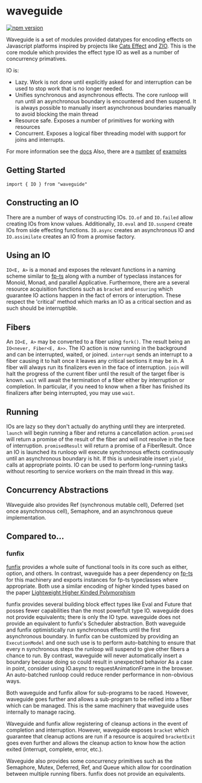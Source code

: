# waveguide

[![npm version](https://badge.fury.io/js/waveguide.svg)](https://badge.fury.io/js/waveguide)

Waveguide is a set of modules provided datatypes for encoding effects on Javascript platforms inspired by projects like [Cats Effect](https://github.com/typelevel/cats-effect) and [ZIO](https://github.com/scalaz/scalaz-zio). 
This is the core module which provides the effect type IO as well as a number of concurrency primatives.

IO is:
- Lazy. Work is not done until explicitly asked for and interruption can be used to stop work that is no longer needed.
- Unifies synchronous and asynchronous effects. The core runloop will run until an asynchronous boundary is encountered and then suspend. It is always possible to manually insert asynchronous boundaries manually to avoid blocking the main thread 
- Resource safe. Exposes a number of primitives for working with resources
- Concurrent. Exposes a logical fiber threading model with support for joins and interrupts.


For more information see the [docs](./docs/README.md)
Also, there are a [number](./src/examples) [of](./examples/node) [examples](./examples/browser)

## Getting Started
```
import { IO } from "waveguide"
```

## Constructing an IO
There are a number of ways of constructing IOs.
`IO.of` and `IO.failed` allow creating IOs from know values.
Additionally, `IO.eval` and `IO.suspend` create IOs from side effecting functions.
`IO.async` creates an asynchronous IO and `IO.assimilate` creates an IO from a promise factory.


## Using an IO
`IO<E, A>` is a monad and exposes the relevant functions in a naming scheme similar to [fp-ts](https://github.com/gcanti/fp-ts/) along with a number of typeclass instances for Monoid, Monad, and parallel Applicative.
Furthermore, there are a several resource acquisition functions such as `bracket` and `ensuring` which guarantee IO actions happen in the fact of errors or interuption.
These respect the 'critical' method which marks an IO as a critical section and as such should be interruptible.


## Fibers
An `IO<E, A>` may be converted to a fiber using `fork()`.
The result being an `IO<never, Fiber<E, A>>`.
The IO action is now running in the background and can be interrupted, waited, or joined.
`interrupt` sends an interrupt to a fiber causing it to halt once it leaves any critical sections it may be in.
A fiber will always run its finalizers even in the face of interruption.
`join` will halt the progress of the current fiber until the result of the target fiber is known.
`wait` will await the termination of a fiber either by interruption or completion. 
In particular, if you need to know when a fiber has finished its finalizers after being interrupted, you may use `wait`.


## Running
IOs are lazy so they don't actually do anything until they are interpreted.
`launch` will begin running a fiber and returns a cancellation action.
`promised` will return a promise of the result of the fiber and will not resolve in the face of interruption.
`promisedResult` will return a promise of a FiberResult.
Once an IO is launched its runloop will execute synchronous effects continuously until an asynchronous boundary is hit.
If this is undesirable insert `yield_` calls at appropriate points.
IO can be used to perform long-running tasks without resorting to service workers on the main thread in this way.


## Concurrency Abstractions
Waveguide also provides Ref (synchronous mutable cell), Deferred (set once asynchronous cell), Semaphore, and an asynchronous queue implementation.

## Compared to...

### funfix
[funfix](https://github.com/funfix/funfix/) provides a whole suite of functional tools in its core such as either, option, and others.
In contrast, waveguide has a peer dependency on [fp-ts](https://github.com/gcanti/fp-ts/) for this machinery and exports instances for fp-ts typeclasses where appropriate.
Both use a similar encoding of higher kinded types based on the paper [Lightweight Higher Kinded Polymorphism](https://www.cl.cam.ac.uk/~jdy22/papers/lightweight-higher-kinded-polymorphism.pdf)

funfix provides several building block effect types like Eval and Future that posses fewer capabilities than the most powerfult type IO.
waveguide does not provide equivalents; there is only the IO type.
waveguide does not provide an equivalent to funfix's Scheduler abstraction.
Both waveguide and funfix optimistically run synchronous effects until the first asynchronous boundary.
In funfix can be customized by providing an `ExecutionModel` and one such use is to perform auto-batching to ensure that every n synchronous steps the runloop will suspend to give other fibers a chance to run.
By contrast, waveguide will never automatically insert a boundary because doing so could result in unexpected behavior
As a case in point, consider using IO.async to requestAnimationFrame in the browser. 
An auto-batched runloop could reduce render performance in non-obvious ways. 

Both waveguide and funfix allow for sub-programs to be raced. 
However, waveguide goes further and allows a sub-program to be reified into a fiber which can be managed.
This is the same machinery that waveguide uses internally to manage racing.

Waveguide and funfix allow registering of cleanup actions in the event of completion and interruption.
However, waveguide exposes `bracket` which guarantee that cleanup actions are run if a resource is acquired
`bracketExit` goes even further and allows the cleanup action to know how the action exited (interrupt, complete, error, etc.).

Waveguide also provides some concurrency primitives such as the Semaphore, Mutex, Deferred, Ref, and Queue which allow for coordination between multiple running fibers.
funfix does not provide an equivalents.



